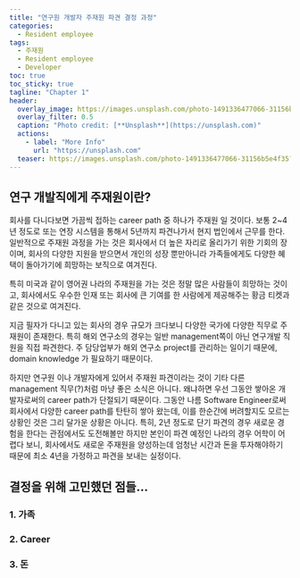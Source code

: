 ```yaml
---
title: "연구원 개발자 주재원 파견 결정 과정"
categories:
  - Resident employee
tags:
  - 주재원
  - Resident employee  
  - Developer
toc: true
toc_sticky: true
tagline: "Chapter 1"
header:
  overlay_image: https://images.unsplash.com/photo-1491336477066-31156b5e4f35?ixlib=rb-4.0.3&ixid=MnwxMjA3fDB8MHxwaG90by1wYWdlfHx8fGVufDB8fHx8&auto=format&fit=crop&w=1170&q=80
  overlay_filter: 0.5
  caption: "Photo credit: [**Unsplash**](https://unsplash.com)"
  actions:
    - label: "More Info"
      url: "https://unsplash.com"
  teaser: https://images.unsplash.com/photo-1491336477066-31156b5e4f35?ixlib=rb-4.0.3&ixid=MnwxMjA3fDB8MHxwaG90by1wYWdlfHx8fGVufDB8fHx8&auto=format&fit=crop&w=1170&q=80
---
```


## 연구 개발직에게 주재원이란?

회사를 다니다보면 가끔씩 접하는 career path 중 하나가 주재원 일 것이다. 보통 2~4년 정도로 또는 연장 시스템을 통해서 5년까지 파견나가서 현지 법인에서 근무를 한다. 일반적으로 주재원 과정을 가는 것은 회사에서 더 높은 자리로 올리가기 위한 기회의 장이며, 회사의 다양한 지원을 받으면서 개인의 성장 뿐만아니라 가족들에게도 다양한 혜택이 돌아가기에 희망하는 보직으로 여겨진다.  

특히 미국과 같이 영어권 나라의 주재원을 가는 것은 정말 많은 사람들이 희망하는 것이고, 회사에서도 우수한 인재 또는 회사에 큰 기여를 한 사람에게 제공해주는 황금 티켓과 같은 것으로 여겨진다. 

지금 필자가 다니고 있는 회사의 경우 규모가 크다보니 다양한 국가에 다양한 직무로 주재원이 존재한다. 특히 해외 연구소의 경우는 일반 management쪽이 아닌 연구개발 직원을 직접 파견한다. 주 담당업부가 해외 연구소 project를 관리하는 일이기 때문에, domain knowledge 가 필요하기 때문이다. 

하지만 연구원 이나 개발자에게 있어서 주재원 파견이라는 것이 기타 다른 management 직무(?)처럼 마냥 좋은 소식은 아니다. 왜냐하면 우선 그동안 쌓아온 개발자로써의 career path가 단절되기 때문이다. 그동안 나름 Software Engineer로써 회사에서 다양한 career path를 탄탄히 쌓아 왔는데, 이를 한순간에 버려할지도 모르는 상황인 것은 그리 달가운 상황은 아니다. 특히, 2년 정도로 단기 파견의 경우 새로운 경험을 한다는 관점에서도 도전해볼만 하지만 본인이 파견 예정인 나라의 경우 어학이 어렵다 보니, 회사에서도 새로운 주재원을 양성하는데 엄청난 시간과 돈을 투자해야하기 때문에 최소 4년을 가정하고 파견을 보내는 실정이다. 

## 결정을 위해 고민했던 점들...

### 1. 가족

### 2. Career

### 3. 돈

